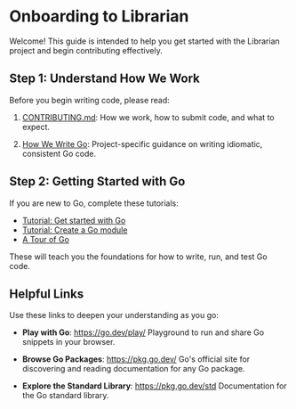 # Onboarding to Librarian

Welcome! This guide is intended to help you get started with the Librarian
project and begin contributing effectively.

## Step 1: Understand How We Work

Before you begin writing code, please read:

1. [CONTRIBUTING.md](https://github.com/googleapis/librarian/blob/main/CONTRIBUTING.md):
   How we work, how to submit code, and what to expect.

2. [How We Write Go](https://github.com/googleapis/librarian/blob/main/doc/howwewritego.md):
   Project-specific guidance on writing idiomatic, consistent Go code.

## Step 2: Getting Started with Go

If you are new to Go, complete these tutorials:

- [Tutorial: Get started with Go](https://go.dev/doc/tutorial/getting-started)
- [Tutorial: Create a Go module](https://go.dev/doc/tutorial/create-module)
- [A Tour of Go](https://go.dev/tour/welcome)

These will teach you the foundations for how to write, run, and test Go code.

## Helpful Links

Use these links to deepen your understanding as you go:

- **Play with Go**: https://go.dev/play/
  Playground to run and share Go snippets in your browser.

- **Browse Go Packages**: https://pkg.go.dev/
  Go's official site for discovering and reading documentation for any Go
  package.

- **Explore the Standard Library**: https://pkg.go.dev/std
  Documentation for the Go standard library.
